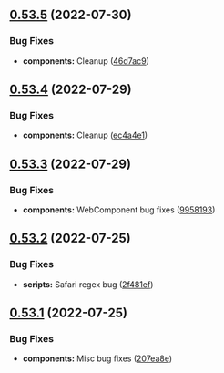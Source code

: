 ## [0.53.5](https://github.com/jacecotton/tcds/compare/v0.53.4...v0.53.5) (2022-07-30)


### Bug Fixes

* **components:** Cleanup ([46d7ac9](https://github.com/jacecotton/tcds/commit/46d7ac90d860b00714e22a4b396ab7fa8354548c))



## [0.53.4](https://github.com/jacecotton/tcds/compare/v0.53.3...v0.53.4) (2022-07-29)


### Bug Fixes

* **components:** Cleanup ([ec4a4e1](https://github.com/jacecotton/tcds/commit/ec4a4e1643b139369173ff413217be183b7c7359))



## [0.53.3](https://github.com/jacecotton/tcds/compare/v0.53.2...v0.53.3) (2022-07-29)


### Bug Fixes

* **components:** WebComponent bug fixes ([9958193](https://github.com/jacecotton/tcds/commit/9958193b008aaa38f7a212db494ea24f9a196a16))



## [0.53.2](https://github.com/jacecotton/tcds/compare/v0.53.1...v0.53.2) (2022-07-25)


### Bug Fixes

* **scripts:** Safari regex bug ([2f481ef](https://github.com/jacecotton/tcds/commit/2f481ef3608083c2680ff027addbfed688fc91c7))



## [0.53.1](https://github.com/jacecotton/tcds/compare/v0.53.0...v0.53.1) (2022-07-25)


### Bug Fixes

* **components:** Misc bug fixes ([207ea8e](https://github.com/jacecotton/tcds/commit/207ea8ecb8a4ca03666f41797019e188d854fff8))



